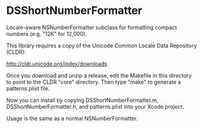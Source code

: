 DSShortNumberFormatter
======================

Locale-aware NSNumberFormatter subclass for formatting compact numbers (e.g. "12K" for 12,000).

This library requires a copy of the Unicode Common Locale Data Repository (CLDR):

http://cldr.unicode.org/index/downloads

Once you download and unzip a release, edit the Makefile in this directory to point to the CLDR "core" directory. Then type "make" to generate a patterns.plist file.

Now you can install by copying DSShortNumberFormatter.m, DSShortNumberFormatter.h, and patterns.plist into your Xcode project.

Usage is the same as a normal NSNumberFormatter.

